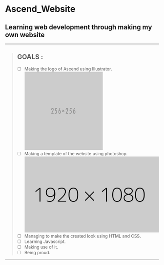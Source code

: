 Ascend_Website
===
Learning web development through making my own website
---
---
>## **GOALS** :
>- [ ] Making the logo of Ascend using Illustrator.
	<img src="./Placeholder_icon.png" alt="Logo template placeholder" width="256"/>
>- [ ] Making a template of the website using photoshop.
	<img src="./Placeholder.png" alt="Webdesign Template Placeholder" width="512"/>
>- [ ] Managing to make the created look using HTML and CSS.
>- [ ] Learning Javascript.
>- [ ] Making use of it.
>- [ ] Being proud.
---
